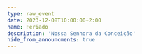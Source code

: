 ```yaml
---
type: raw_event
date: 2023-12-08T10:00:00+2:00
name: Feriado
description: 'Nossa Senhora da Conceição'
hide_from_announcments: true
---
```

